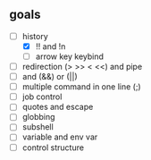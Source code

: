 ## goals
- [ ] history
    - [x] !! and !n
    - [ ] arrow key keybind
- [ ] redirection (> >> < <<) and pipe
- [ ] and (&&) or (||)
- [ ] multiple command in one line (;)
- [ ] job control
- [ ] quotes and escape
- [ ] globbing
- [ ] subshell
- [ ] variable and env var
- [ ] control structure
